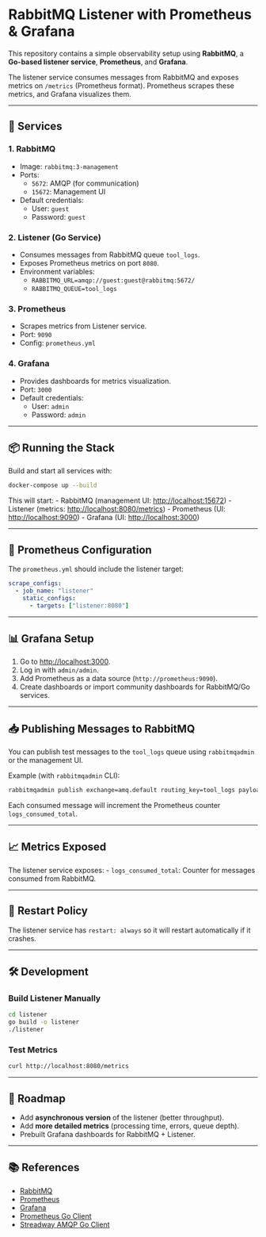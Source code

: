 # RabbitMQ Listener with Prometheus & Grafana

This repository contains a simple observability setup using
**RabbitMQ**, a **Go-based listener service**, **Prometheus**, and
**Grafana**.

The listener service consumes messages from RabbitMQ and exposes metrics
on `/metrics` (Prometheus format). Prometheus scrapes these metrics, and
Grafana visualizes them.

------------------------------------------------------------------------

## 🚀 Services

### 1. RabbitMQ

-   Image: `rabbitmq:3-management`
-   Ports:
    -   `5672`: AMQP (for communication)
    -   `15672`: Management UI
-   Default credentials:
    -   User: `guest`
    -   Password: `guest`

### 2. Listener (Go Service)

-   Consumes messages from RabbitMQ queue `tool_logs`.
-   Exposes Prometheus metrics on port `8080`.
-   Environment variables:
    -   `RABBITMQ_URL=amqp://guest:guest@rabbitmq:5672/`
    -   `RABBITMQ_QUEUE=tool_logs`

### 3. Prometheus

-   Scrapes metrics from Listener service.
-   Port: `9090`
-   Config: `prometheus.yml`

### 4. Grafana

-   Provides dashboards for metrics visualization.
-   Port: `3000`
-   Default credentials:
    -   User: `admin`
    -   Password: `admin`

------------------------------------------------------------------------

## 📦 Running the Stack

Build and start all services with:

``` bash
docker-compose up --build
```

This will start: - RabbitMQ (management UI: <http://localhost:15672>) -
Listener (metrics: <http://localhost:8080/metrics>) - Prometheus (UI:
<http://localhost:9090>) - Grafana (UI: <http://localhost:3000>)

------------------------------------------------------------------------

## 🔧 Prometheus Configuration

The `prometheus.yml` should include the listener target:

``` yaml
scrape_configs:
  - job_name: "listener"
    static_configs:
      - targets: ["listener:8080"]
```

------------------------------------------------------------------------

## 📊 Grafana Setup

1.  Go to <http://localhost:3000>.
2.  Log in with `admin/admin`.
3.  Add Prometheus as a data source (`http://prometheus:9090`).
4.  Create dashboards or import community dashboards for RabbitMQ/Go
    services.

------------------------------------------------------------------------

## 📥 Publishing Messages to RabbitMQ

You can publish test messages to the `tool_logs` queue using
`rabbitmqadmin` or the management UI.

Example (with `rabbitmqadmin` CLI):

``` bash
rabbitmqadmin publish exchange=amq.default routing_key=tool_logs payload="hello world"
```

Each consumed message will increment the Prometheus counter
`logs_consumed_total`.

------------------------------------------------------------------------

## 📈 Metrics Exposed

The listener service exposes: - `logs_consumed_total`: Counter for
messages consumed from RabbitMQ.

------------------------------------------------------------------------

## 🔄 Restart Policy

The listener service has `restart: always` so it will restart
automatically if it crashes.

------------------------------------------------------------------------

## 🛠️ Development

### Build Listener Manually

``` bash
cd listener
go build -o listener
./listener
```

### Test Metrics

``` bash
curl http://localhost:8080/metrics
```

------------------------------------------------------------------------

## 📝 Roadmap

-   Add **asynchronous version** of the listener (better throughput).
-   Add **more detailed metrics** (processing time, errors, queue
    depth).
-   Prebuilt Grafana dashboards for RabbitMQ + Listener.

------------------------------------------------------------------------

## 📚 References

-   [RabbitMQ](https://www.rabbitmq.com/)
-   [Prometheus](https://prometheus.io/)
-   [Grafana](https://grafana.com/)
-   [Prometheus Go Client](https://github.com/prometheus/client_golang)
-   [Streadway AMQP Go
    Client](https://pkg.go.dev/github.com/streadway/amqp)
